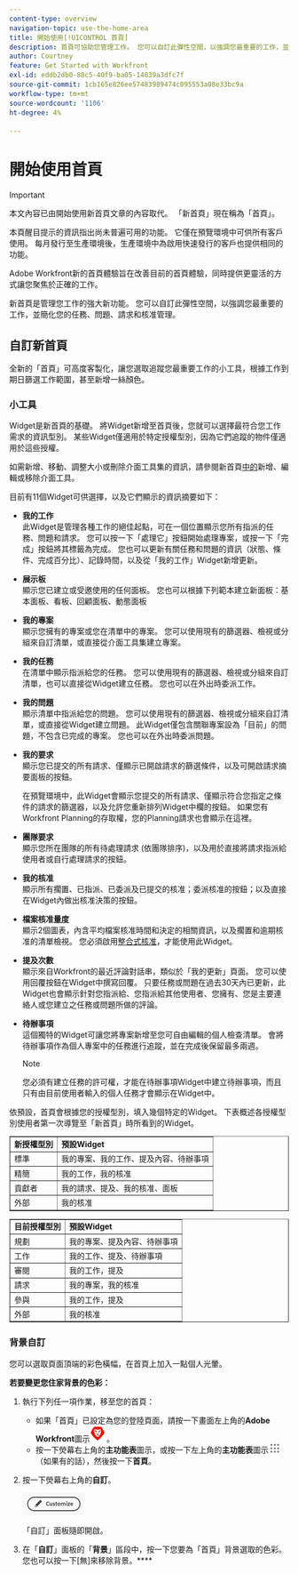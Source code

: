 ```yaml
---
content-type: overview
navigation-topic: use-the-home-area
title: 開始使用[!UICONTROL 首頁]
description: 首頁可協助您管理工作。 您可以自訂此彈性空間，以強調您最重要的工作，並簡化您的任務、問題、請求和核准管理。
author: Courtney
feature: Get Started with Workfront
exl-id: eddb2db0-88c5-40f9-ba05-14839a3dfc7f
source-git-commit: 1cb165e826ee57483989474c095553a08e33bc9a
workflow-type: tm+mt
source-wordcount: '1106'
ht-degree: 4%

---
```


# 開始使用首頁

<!--Audited: 12/2023-->

>[!IMPORTANT]
>
>本文內容已由開始使用新首頁文章的內容取代。 「新首頁」現在稱為「首頁」。

<span class="preview">本頁醒目提示的資訊指出尚未普遍可用的功能。 它僅在預覽環境中可供所有客戶使用。 每月發行至生產環境後，生產環境中為啟用快速發行的客戶也提供相同的功能。</span>

Adobe Workfront新的首頁體驗旨在改善目前的首頁體驗，同時提供更靈活的方式讓您聚焦於正確的工作。

新首頁是管理您工作的強大新功能。 您可以自訂此彈性空間，以強調您最重要的工作，並簡化您的任務、問題、請求和核准管理。

## 自訂新首頁

全新的「首頁」可高度客製化，讓您選取追蹤您最重要工作的小工具，根據工作到期日篩選工作範圍，甚至新增一絲顏色。

### 小工具

Widget是新首頁的基礎。 將Widget新增至首頁後，您就可以選擇最符合您工作需求的資訊型別。 某些Widget僅適用於特定授權型別，因為它們追蹤的物件僅適用於這些授權。

如需新增、移動、調整大小或刪除介面工具集的資訊，請參閱新首頁[中的](/help/quicksilver/workfront-basics/using-home/using-the-home-area/add-edit-remove-widgets-in-new-home.md)新增、編輯或移除介面工具。

目前有11個Widget可供選擇，以及它們顯示的資訊摘要如下：

* **我的工作**\
    此Widget是管理各種工作的絕佳起點，可在一個位置顯示您所有指派的任務、問題和請求。 您可以按一下「處理它」按鈕開始處理專案，或按一下「完成」按鈕將其標籤為完成。 您也可以更新有關任務和問題的資訊（狀態、條件、完成百分比）、記錄時間，以及從「我的工作」Widget新增更新。

* **展示板**\
    顯示您已建立或受邀使用的任何面板。 您也可以根據下列範本建立新面板：基本面板、看板、回顧面板、動態面板

* **我的專案**\
    顯示您擁有的專案或您在清單中的專案。 您可以使用現有的篩選器、檢視或分組來自訂清單，或直接從介面工具集建立專案。

* **我的任務**\
    在清單中顯示指派給您的任務。 您可以使用現有的篩選器、檢視或分組來自訂清單，也可以直接從Widget建立任務。 您也可以在外出時委派工作。

* **我的問題**\
    顯示清單中指派給您的問題。 您可以使用現有的篩選器、檢視或分組來自訂清單，或直接從Widget建立問題。 此Widget僅包含關聯專案設為「目前」的問題，不包含已完成的專案。 您也可以在外出時委派問題。

* **我的要求**\
    顯示您已提交的所有請求、僅顯示已開啟請求的篩選條件，以及可開啟請求摘要面板的按鈕。

  <span class="preview">在預覽環境中，此Widget會顯示您提交的所有請求、僅顯示符合您指定之條件的請求的篩選器，以及允許您重新排列Widget中欄的按鈕。 如果您有Workfront Planning的存取權，您的Planning請求也會顯示在這裡。</span>


* **團隊要求**\
    顯示您所在團隊的所有待處理請求 (依團隊排序)，以及用於直接將請求指派給使用者或自行處理請求的按鈕。

* **我的核准**\
    顯示所有擱置、已指派、已委派及已提交的核准；委派核准的按鈕；以及直接在Widget內做出核准決策的按鈕。

* **檔案核准量度**\
        顯示2個圖表，內含平均檔案核准時間和決定的相關資訊，以及擱置和逾期核准的清單檢視。 您必須啟用[整合式核准](/help/quicksilver/review-and-approve-work/document-reviews-and-approvals/document-approvals-overview.md)，才能使用此Widget。

* **提及次數**\
    顯示來自Workfront的最近評論對話串，類似於「我的更新」頁面。 您可以使用回覆按鈕在Widget中撰寫回覆。 只要任務或問題在過去30天內已更新，此Widget也會顯示針對您指派給、您指派給其他使用者、您擁有、您是主要連絡人或您建立之任務或問題所做的評論。

* **待辦事項**\
    這個獨特的Widget可讓您將專案新增至您可自由編輯的個人檢查清單。 會將待辦事項作為個人專案中的任務進行追蹤，並在完成後保留最多兩週。

  >[!NOTE]
  >
  >您必須有建立任務的許可權，才能在待辦事項Widget中建立待辦事項，而且只有由目前使用者輸入的個人任務才會顯示在Widget中。

依預設，首頁會根據您的授權型別，填入幾個特定的Widget。 下表概述各授權型別使用者第一次導覽至「新首頁」時所看到的Widget。

<table border="1" class="inlineTable">
    <tr>
        <td><b>新授權型別</b></td>
        <td><b>預設Widget</b></td>
    </tr>
    <tr>
        <td>標準</td>
        <td>我的專案、我的工作、提及內容、待辦事項</td>
    </tr>
    <tr>
        <td>精簡</td>
        <td>我的工作，我的核准</td>
    </tr>
    <tr>
        <td>貢獻者</td>
        <td>我的請求、提及、我的核准、面板</td>
    </tr>
    <tr>
        <td>外部</td>
        <td>我的核准</td>
    </tr>
</table>

<table border="1" class="inlineTable">
    <tr>
        <td><b>目前授權型別</b></td>
        <td><b>預設Widget</b></td>
    </tr>
    <tr>
        <td>規劃</td>
        <td>我的專案、提及內容、待辦事項</td>
    </tr>
    <tr>
        <td>工作</td>
        <td>我的工作、提及、待辦事項</td>
    </tr>
    <tr>
        <td>審閱</td>
        <td>我的工作，提及</td>
    </tr>
    <tr>
        <td>請求</td>
        <td>我的專案，我的核准</td>
    </tr>
    <tr>
        <td>參與</td>
        <td>我的工作，提及</td>
    </tr>
    <tr>
        <td>外部</td>
        <td>我的核准</td>
    </tr>
</table>

### 背景自訂

您可以選取頁面頂端的彩色橫幅，在首頁上加入一點個人光暈。

**若要變更您住家背景的色彩：**

1. 執行下列任一項作業，移至您的首頁：

   * 如果「首頁」已設定為您的登陸頁面，請按一下畫面左上角的&#x200B;**Adobe Workfront**&#x200B;圖示![Adobe Workfront圖示](assets/home-icon-30x29.png)。
   * 按一下熒幕右上角的&#x200B;**主功能表**&#x200B;圖示，或按一下左上角的&#x200B;**主功能表**&#x200B;圖示![主功能表圖示](assets/main-menu-icon.png) （如果有的話），然後按一下&#x200B;**首頁**。

1. 按一下熒幕右上角的&#x200B;**自訂**。

   ![自訂按鈕](assets/customize-button.png)

   「自訂」面板隨即開啟。

1. 在「**自訂**」面板的「**背景**」區段中，按一下您要為「首頁」背景選取的色彩。 您也可以按一下[無]來移除背景。****















<!--
Home helps you manage your work. You can customize this flexible space to highlight the work that is most important to you and streamline your task, issue, request, and approval management.

## Customize Home

Home is designed to be highly customizable, allowing you to select the widgets that track your most important work, filter the scope of that work based on when it's due, and even add a splash of color.

### Background customization

You can add a bit of personal flare to your Home page by selecting a colorful banner for the top of the page.

**To change the color of your Home background:**

1. Go to your Home page, by doing one of the following: 

    * If Home is set as your landing page, click the **Adobe Workfront** icon ![Adobe Workfront Icon](../new-home/assets/home-icon-30x29.png) in the upper-left corner of your screen.
    * Click the **Main Menu** icon in the upper-right corner of the screen, or the **Main Menu** icon ![Main Menu Icon](../new-home/assets/main-menu-icon-left-nav.png) in the upper-left corner, if available, then click **Home**.

1. Click **Customize** at the upper-right corner of the screen.

    ![Customize Button](../new-home/assets/customize-button.png)

    The Customize panel opens. 

1. In the **Background** section of the **Customize** panel, click the color you would like to select for your Home background. You can also click **None** to remove the background.

## Manage you work

### Add Widgets

Widgets are the foundation of the new Home. By adding widgets to your Home page, you can choose the type of information that displays to best meet your work needs. Some widgets are only available to specific license types, as the objects they track are only available to those licenses. 

For information on adding, moving, resizing, or deleting widgets, see [Add, edit, or remove widgets in Home](/help/quicksilver/workfront-basics/using-home/using-the-home-area/add-edit-remove-widgets-in-new-home.md).

-->

